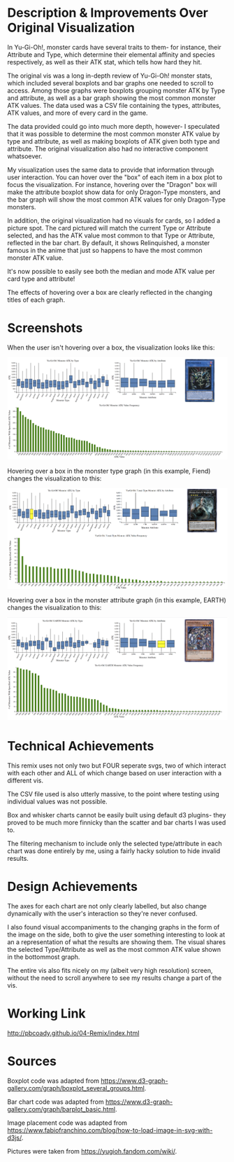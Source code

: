 
# Description & Improvements Over Original Visualization

In Yu-Gi-Oh!, monster cards have several traits to them- for instance, their Attribute and Type, which determine their elemental affinity and species respectively, as well as their ATK stat, which tells how hard they hit.

The original vis was a long in-depth review of Yu-Gi-Oh! monster stats, which included several boxplots and bar graphs one needed to scroll to access. Among those graphs were boxplots grouping monster ATK by Type and attribute, as well as a bar graph showing the most common monster ATK values. The data used was a CSV file containing the types, attributes, ATK values, and more of every card in the game.

The data provided could go into much more depth, however- I speculated that it was possible to determine the most common monster ATK value by type and attribute, as well as making boxplots of ATK given both type and attribute. The original visualization also had no interactive component whatsoever.

My visualization uses the same data to provide that information through user interaction. You can hover over the "box" of each item in a box plot to focus the visualization. For instance, hovering over the "Dragon" box will make the attribute boxplot show data for only Dragon-Type monsters, and the bar graph will show the most common ATK values for only Dragon-Type monsters.

In addition, the original visualization had no visuals for cards, so I added a picture spot. The card pictured will match the current Type or Attribute selected, and has the ATK value most common to that Type or Attribute, reflected in the bar chart. By default, it shows Relinquished, a monster famous in the anime that just so happens to have the most common monster ATK value.

It's now possible to easily see both the median and mode ATK value per card type and attribute!

The effects of hovering over a box are clearly reflected in the changing titles of each graph.

# Screenshots

When the user isn't hovering over a box, the visualization looks like this:

![sc1](img/Screenshot.png)

Hovering over a box in the monster type graph (in this example, Fiend) changes the visualization to this:

![sc2](img/Screenshot2.png)

Hovering over a box in the monster attribute graph (in this example, EARTH) changes the visualization to this:

![sc3](img/Screenshot3.png)

# Technical Achievements

This remix uses not only two but FOUR seperate svgs, two of which interact with each other and ALL of which change based on user interaction with a different vis. 

The CSV file used is also utterly massive, to the point where testing using individual values was not possible.

Box and whisker charts cannot be easily built using default d3 plugins- they proved to be much more finnicky than the scatter and bar charts I was used to.

The filtering mechanism to include only the selected type/attribute in each chart was done entirely by me, using a fairly hacky solution to hide invalid results.

# Design Achievements

The axes for each chart are not only clearly labelled, but also change dynamically with the user's interaction so they're never confused.

I also found visual accompaniments to the changing graphs in the form of the image on the side, both to give the user something interesting to look at an a representation of what the results are showing them. The visual shares the selected Type/Attribute as well as the most common ATK value shown in the bottommost graph.

The entire vis also fits nicely on my (albeit very high resolution) screen, without the need to scroll anywhere to see my results change a part of the vis.

# Working Link

http://pbcoady.github.io/04-Remix/index.html


# Sources

Boxplot code was adapted from https://www.d3-graph-gallery.com/graph/boxplot_several_groups.html.

Bar chart code was adapted from https://www.d3-graph-gallery.com/graph/barplot_basic.html.

Image placement code was adapted from https://www.fabiofranchino.com/blog/how-to-load-image-in-svg-with-d3js/.

Pictures were taken from https://yugioh.fandom.com/wiki/.